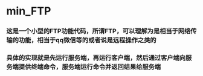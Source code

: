 # min_FTP
### 这是一个小型的FTP功能代码，所谓FTP，可以理解为是相当于网络传输的功能，相当于qq微信等的或者说是远程操作之类的
### 具体的实现就是先运行服务端，再运行客户端，然后通过客户端向服务端提供终端命令，服务端运行命令并返回结果给服务端
